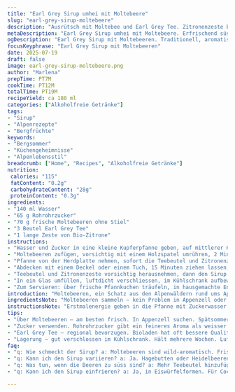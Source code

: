 ```yaml
---
title: "Earl Grey Sirup umhei mit Moltebeere"
slug: "earl-grey-sirup-moltebeere"
description: "Ausrütsch mit Moltebee und Earl Grey Tee. Zitronenzeste bringt Frische, Wollmilchsau statt Zucker für sanfte Süsse. Alles simmeret fein langsam, dann zügig zur Seite, Tee und Zitrus rein, vierfach geseiht. Servier uf Buurechueche, zu Vanilleglace oder als erfrischender Drink im Sommer. Haltbarkeit im Kühlschrank, veil mehr als zwei Wochen. Für Bergbewohner und Heimweh nach Alpenglühn."
metaDescription: "Earl Grey Sirup umhei mit Moltebeere. Erfrischend süss, perfekt für Bergsommer. Genieße die Aromen der Alpen."
ogDescription: "Earl Grey Sirup mit Moltebeeren. Traditionell, aromatisch, erfrischend. Ideal für Crêpes oder Vanilleglace."
focusKeyphrase: "Earl Grey Sirup mit Moltebeeren"
date: 2025-07-19
draft: false
image: earl-grey-sirup-moltebeere.png
author: "Marlena"
prepTime: PT7M
cookTime: PT12M
totalTime: PT19M
recipeYield: ca 180 ml
categories: ["Alkoholfreie Getränke"]
tags:
- "Sirup"
- "Alpenrezepte"
- "Bergfrüchte"
keywords:
- "Bergsommer"
- "Küchengeheimnisse"
- "Alpenlebensstil"
breadcrumb: ["Home", "Recipes", "Alkoholfreie Getränke"]
nutrition: 
 calories: "115"
 fatContent: "0.2g"
 carbohydrateContent: "28g"
 proteinContent: "0.3g"
ingredients:
- "140 ml Wasser"
- "65 g Rohrohrzucker"
- "70 g frische Moltebeeren ohne Stiel"
- "3 Beutel Earl Grey Tee"
- "1 lange Zeste von Bio-Zitrone"
instructions:
- "Wasser und Zucker in eine kleine Kupferpfanne geben, auf mittlerer Hitze erwärmen bis kurz vor dem Aufkochen."
- "Moltebeeren zufügen, vorsichtig mit einem Holzspatel umrühren, 2 Minuten simmern lassen bis die Beeren anfangen zu platzen."
- "Pfanne von der Herdplatte nehmen, sofort die Teebeutel und Zitronenzeste reinlegen."
- "Abdecken mit einem Deckel oder einem Tuch, 15 Minuten ziehen lassen, nicht mehr rühren."
- "Teebeutel und Zitronenzeste vorsichtig herausnehmen, dann den Sirup durch ein feines Haarsieb oder Leinentuch giessen. Abkühlen lassen."
- "In ein Glas umfüllen, luftdicht verschliessen, im Kühlschrank aufbewahren. Innerhalb von 3 Wochen verwenden."
- "Zum Servieren: über frische Pfannkuchen träufeln, in hausgemachte Engelshaar-Glace geben oder in kalten Bergkräuter-Cocktail mischen."
introduction: "Moltebeeren, ein Schatz aus den Alpenwäldern rund ums Appenzellerland. Nicht zu verwechseln mit den Erdbeeren des Flachlands – viel aromatischer, kräuterige Noten, ein Hauch Wildheit. Den Earl Grey Tee dazu – nicht nur irgendein Schwarztee, sondern ein klassischer Ceylon mit Bergamotteöl. Gibt Aroma und erinnert an Rauhwinde auf der Terrasse einer Berghütte. Statt weissem Zucker aus fernen Ländern, wähl ich Rohrohrzucker, der bringt ein leichtes Karamellaroma, wie es in Bündner Stübli schmeckt. Zitronen zupfe ich mit einem Zestenreißer, wie bei der Käsefondue-Runde auf der Terrasse, dieser zarte Zeste gibt schon Farbe, ein bisschen Frische und unverkennbar Winterzitronenduft. Slow simmering ist das Wichtigste – nicht blitzen, sondern langsam den Geschmack ziehen lassen. Dem Sirup nachher eine zweite Behandlung mit Filtern und Zeit gönnen, bis er klar ist wie Bergquellwasser. Dazu passt eine feine Pfannkuchen, mit Alpenmargarine bestrichen, oder in eine milchfreie Vanilleglace eingeträufelt. Für die Bergsteiger, die draussen nach einem langen Tag an der Sonnhalde noch einen Schluck Sehnsucht brauchen. Haltbar im Kühlschrank gewinnt er an Tiefe, zwei Wochen locker, doch meistens ist er schon weg. Der Mix aus Wildheit der Moltebeere, der Eleganz vom Earl Grey Tee und der knackigen Zitrusnote ist eine Ode an den Bergsommer."
ingredientsNote: "Moltebeeren sammeln – kein Problem in Appenzell oder rund um den Säntis im Spätsommer. Wer sie frisch nimmt, ist klar im Vorteil. Gefrorene gehen auch, aber frische sind aromatischer. Earl Grey – Schwarzen Tee nehm ich am liebsten aus regionalem Bioladen, da gibt's oft auch feinen Löwenzahn oder Kräuter von der Alp dazu. Rohrohrzucker schmilzt sanfter als normaler Zucker und gibt dem Sirup mehr Karamell-Noten. Die Zitrone – wichtig bio, weil nur so kann man die Schale unbedenklich nutzen, der Duft mit der ätherischen Öle entfaltet sich stark. Wasser aus der Bergquelle wäre das Sahnehäubchen, aber Leitungswasser aus der Schweiz hat auch reinen Geschmack. Das alles zusammen tönt einfach, ist aber jede Berg-Saison anders – mal süsser die Beeren, mal herber die Zitrone, mal milder der Tee. Darauf einstellen, abschmecken, nachgeben, sonst wird's zu süss oder zu bitter. Moltebeeren gibt's nicht überall, alternative Wildfrüchte aus der Region wie Hagebutten oder Heidelbeeren gehen als Ersatz, zwar anderer Geschmack, aber harmonieren auch mit Earl Grey. Für die Zubereitung braucht's keine fancy Geräte, gusseiserne Pfanne oder Kupferkessel schätzen das gleichmässige Erhitzen. Der Zestenreißer, kleine Küchenwerkzeuge wie im Montafon, sorgt für feine, lange Schalenstreifen, ohne das darunterliegende Weiss mitzunehmen – das gibt bittere Noten. Ein feinmaschiges Sieb oder Tuch fürs Filtern ist wichtig, das macht den Unterschied zwischen trübem und klaren Sirup. Im Keller oder Kühlschrank gelagert, hält sich der Sirup gut, aber hitzestabile Flaschen mit Schraubverschluss sind das A und O. Wenn's doch mal schimmelt, schnell wegwerfen."
instructionsNote: "Erstmalenergie geben in die Pfanne mit Zuckerwasser – ohni zu koche grad gut. Moltebeeren vorsichtig rein, vorsichtig umrühren, nicht zerdrücken gleich, sollen nur leicht ploppen. Danach sofort den Herd aus – sonst zerfällt Obst zu Mus, der Sirup wird trüb. Teebeutel und Zeste rein, dann zudecken und zwäg ziehe lasse, je länger desto aromatischer. 15 Minuten, nicht drüber. Dann gut abgiessen – Filtern ist wichtigste Schritt, anders bleibt das Aroma dir zu grob. Abkühlen lassen auf Raumtemperatur, in kleine Flaschen eingiessen, da geht’s schnell in den Kühlschrank. Manchmal ergibt sich Unterboden aus Fruchtstücken – abschöpfen oder mit Löffel rausnehmen. Für Cocktails empfiehlt sich vorab kurz probieren, Sirup zu stark ist nicht besser. Über Crêpes träufeln macht Tradition aus – Alpigenuss pur, ein guter Moment am Morgen wenn die Sonne hinter den Bergen aufsteigt. Vanilleglace etwas davon und man fühlt sich am Seeufer vom Zürichsee oder in den Hütten am Bödmeren. Dieser Sirup kriegt mit der Zeit mehr Tiefe, zweimal pro Woche öffne ich die Flasche, damit er atmet. Übrig gebliebenes zum Backen nehmen, denn die Süsse von Moltebeere und Bergamotte passt wunderbar zum Apfelstrudel oder Kaiserschmarrn – auch wenn die nicht aus der Schweiz Sind, passen sie in die Alpenküche. Bleibt nicht lang, der Sirup ist weg, schneller als Du denkst."
tips:
- "Über Moltebeeren – am besten frisch. In Appenzell suchen. Spätsommerzeit. Ältere Beeren haben weniger Aroma. Verwende sie gleich. Für intensiveren Geschmack. TK-Beeren sind okay, aber frische sind klar besser. Tip: Wähle reife Früchte, dann schmeckt es richtig."
- "Zucker verwenden. Rohrohrzucker gibt ein feineres Aroma als weisser Zucker. Schmilzt sanfter. Besser für Sirup. Geschmack wie von Bündner Süßspeisen. Normaler Zucker kann auch sein. Aber verändert Geschmack. Zuckermenge anpassen je nach persönlichen Vorlieben."
- "Earl Grey Tee – regional bevorzugen. Bioladen hat oft bessere Qualität. Tee mit Bergamotteöl ist wichtiger Bestandteil. Zieht richtig durch. 15 Min. warten für besten Geschmack. Abdecken ist Pflicht – kein Rühren. Das geht nicht."
- "Lagerung – gut verschlossen im Kühlschrank. Hält mehrere Wochen. Luftdicht ist wichtig. Sirup gewinnt an Komplexität. Ab und zu öffnen. Damit er atmen kann. Kühl lagern, damit er nicht schimmelt. Bei Anzeichen schnell wegwerfen."
faq:
- "q: Wie schmeckt der Sirup? a: Moltebeeren sind wild-aromatisch. Frisch gepflückt, intensiv. Earl Grey gibt Eleganz. Zitrone bringt Frische. Harmonisch, perfekt für Sommer. Gibt dem Getränk oder Dessert den letzten Schliff."
- "q: Kann ich den Sirup variieren? a: Ja. Hagebutten oder Heidelbeeren als Ersatz. Unterschiedlicher Geschmack, aber trotzdem lecker. Auch andere Tees probieren. Kräutertee zur Abwechslung. Gibt neue Aromen, Anpassungen sind oft lohnenswert."
- "q: Was tun, wenn die Beeren zu süss sind? a: Mehr Teebeutel hinzufügen. Ein weiteres Aroma bringen. Oder Zitrone erhöhen. Säure balanciert die Süße. Kochzeit anpassen. Immer abschmecken, damit das richtige Verhältnis bleibt."
- "q: Kann ich den Sirup einfrieren? a: Ja, in Eiswürfelformen. Für Cocktails perfekt. Haltbarkeit erhöht sich. Flaschen sind schwierig, die könnten brechen. Besser kleine Portionen einfrieren. Und immer kühl aufbewahren."

---
```


